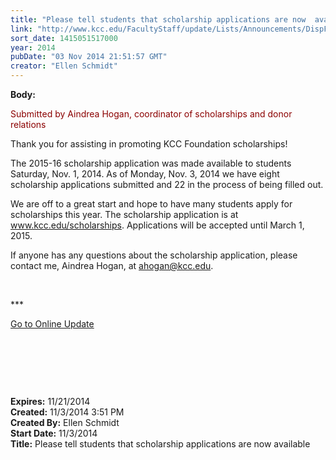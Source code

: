 ```yaml
---
title: "Please tell students that scholarship applications are now  available"
link: "http://www.kcc.edu/FacultyStaff/update/Lists/Announcements/DispForm.aspx?ID=1706"
sort_date: 1415051517000
year: 2014
pubDate: "03 Nov 2014 21:51:57 GMT"
creator: "Ellen Schmidt"
---
```


<div><b>Body:</b> <div class="ExternalClass8E56C7DEED734D36B12127E994BA09A3"><p style="color:darkred">​<span>Submitted by Aindrea Hogan, coordinator of scholarships and donor relations</span></p>
<p>Thank you for assisting in promoting KCC Foundation scholarships! </p>
<p>The 2015-16 scholarship application was made available to students Saturday, Nov. 1, 2014. As of Monday, Nov. 3, 2014 we have eight scholarship applications submitted and 22 in the process of being filled out.</p>
<p>We are off to a great start and hope to have many students apply for scholarships this year. The scholarship application is at <a href="/scholarships">www.kcc.edu/scholarships</a>. Applications will be accepted until March 1, 2015. </p>
<p>If anyone has any questions about the scholarship application, please contact me, Aindrea Hogan, at <a href="mailto:ahogan@kcc.edu">ahogan@kcc.edu</a>.</p>
<p> </p>
<p>***</p>
<p><a href="/update">Go to Online Update</a></p>
<p> </p>
<p> </p>
<p><br /></p></div></div>
<div><b>Expires:</b> 11/21/2014</div>
<div><b>Created:</b> 11/3/2014 3:51 PM</div>
<div><b>Created By:</b> Ellen Schmidt</div>
<div><b>Start Date:</b> 11/3/2014</div>
<div><b>Title:</b> Please tell students that scholarship applications are now  available</div>
